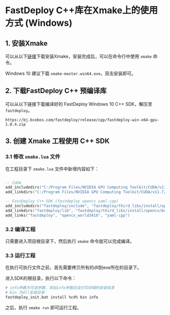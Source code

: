 # FastDeploy C++库在Xmake上的使用方式 (Windows)


## 1. 安装Xmake

可以从以下[链接](https://github.com/xmake-io/xmake/releases)下载安装Xmake，安装完成后，可以在命令行中使用 `xmake` 命令。

Windows 10 建议下载 `xmake-master.win64.exe`，双击安装即可。

## 2. 下载FastDeploy C++ 预编译库 

可以从以下链接下载编译好的 FastDeploy Windows 10 C++ SDK，解压至 `fastdeploy`。

```
https://bj.bcebos.com/fastdeploy/release/cpp/fastdeploy-win-x64-gpu-1.0.4.zip
```

## 3. 创建 Xmake 工程使用 C++ SDK

### 3.1 修改 `xmake.lua` 文件

在工程目录下 `xmake.lua` 文件中新增内容如下：

``` lua

-- CUDA
add_includedirs("C:/Program Files/NVIDIA GPU Computing Toolkit/CUDA/v11.7/include")
add_linkdirs("C:/Program Files/NVIDIA GPU Computing Toolkit/CUDA/v11.7/lib")

-- FastDeploy C++ SDK (fastdeploy opencv yaml-cpp)
add_includedirs("fastdeploy/include", "fastdeploy/third_libs/install/opencv/build/include", "fastdeploy/third_libs/install/yaml-cpp/include")
add_linkdirs("fastdeploy/lib", "fastdeploy/third_libs/install/opencv/build/x64/vc15/lib", "fastdeploy/third_libs/install/yaml-cpp/lib")
add_links("fastdeploy", "opencv_world3416", "yaml-cpp")

```

### 3.2 编译工程

只需要进入项目根目录下，然后执行 `xmake` 命令就可以完成编译。

### 3.3 运行工程

在执行可执行文件之前，首先需要拷贝所有的dll到exe所在的目录下。

进入SDK的根目录，执行以下命令：

``` bash
# info参数为可选参数，添加info参数后会打印详细的安装信息
# bin 为dll安装目录
fastdeploy_init.bat install %cd% bin info
```

之后，执行 `xmake run` 即可运行工程。